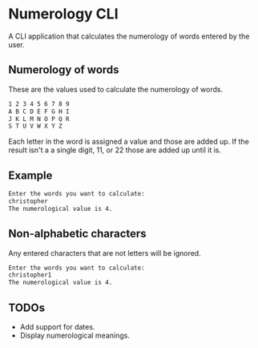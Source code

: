 # Numerology CLI

A CLI application that calculates the numerology of words entered by the user.

## Numerology of words

These are the values used to calculate the numerology of words.

```txt
1 2 3 4 5 6 7 8 9
A B C D E F G H I
J K L M N O P Q R
S T U V W X Y Z
```

Each letter in the word is assigned a value and those are added up. If the result isn't a a single digit, 11, or 22 those are added up until it is.

## Example

```sh
Enter the words you want to calculate:
christopher
The numerological value is 4.
```

## Non-alphabetic characters

Any entered characters that are not letters will be ignored.

```sh
Enter the words you want to calculate:
christopher1
The numerological value is 4.
```

## TODOs

* Add support for dates.
* Display numerological meanings.
